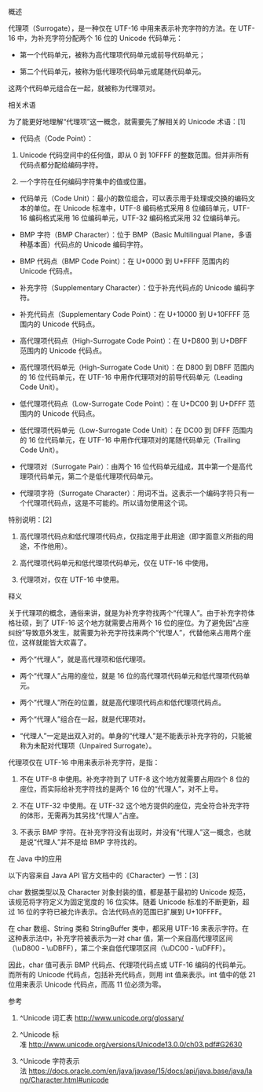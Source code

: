 概述

代理项（Surrogate），是一种仅在 UTF-16 中用来表示补充字符的方法。在 UTF-16 中，为补充字符分配两个 16 位的 Unicode 代码单元：

- 第一个代码单元，被称为高代理项代码单元或前导代码单元；

- 第二个代码单元，被称为低代理项代码单元或尾随代码单元。

这两个代码单元组合在一起，就被称为代理项对。





相关术语

为了能更好地理解“代理项”这一概念，就需要先了解相关的 Unicode 术语：[1]

- 代码点（Code Point）：

1. Unicode 代码空间中的任何值，即从 0 到 10FFFF 的整数范围。但并非所有代码点都分配给编码字符。

1. 一个字符在任何编码字符集中的值或位置。

- 代码单元（Code Unit）：最小的数位组合，可以表示用于处理或交换的编码文本的单位。在 Unicode 标准中，UTF-8 编码格式采用 8 位编码单元，UTF-16 编码格式采用 16 位编码单元，UTF-32 编码格式采用 32 位编码单元。

- BMP 字符（BMP Character）：位于 BMP（Basic Multilingual Plane，多语种基本面）代码点的 Unicode 编码字符。

- BMP 代码点（BMP Code Point）：在 U+0000 到 U+FFFF 范围内的 Unicode 代码点。

- 补充字符（Supplementary Character）：位于补充代码点的 Unicode 编码字符。

- 补充代码点（Supplementary Code Point）：在 U+10000 到 U+10FFFF 范围内的 Unicode 代码点。

- 高代理项代码点（High-Surrogate Code Point）：在 U+D800 到 U+DBFF 范围内的 Unicode 代码点。

- 高代理项代码单元（High-Surrogate Code Unit）：在 D800 到 DBFF 范围内的 16 位代码单元，在 UTF-16 中用作代理项对的前导代码单元（Leading Code Unit）。

- 低代理项代码点（Low-Surrogate Code Point）：在 U+DC00 到 U+DFFF 范围内的 Unicode 代码点。

- 低代理项代码单元（Low-Surrogate Code Unit）：在 DC00 到 DFFF 范围内的 16 位代码单元，在 UTF-16 中用作代理项对的尾随代码单元（Trailing Code Unit）。

- 代理项对（Surrogate Pair）：由两个 16 位代码单元组成，其中第一个是高代理项代码单元，第二个是低代理项代码单元。

- 代理项字符（Surrogate Character）：用词不当。这表示一个编码字符只有一个代理项代码点，这是不可能的。所以请勿使用这个词。

特别说明：[2]

1. 高代理项代码点和低代理项代码点，仅指定用于此用途（即字面意义所指的用途，不作他用）。

1. 高代理项代码单元和低代理项代码单元，仅在 UTF-16 中使用。

1. 代理项对，仅在 UTF-16 中使用。

释义

关于代理项的概念，通俗来讲，就是为补充字符找两个“代理人”。由于补充字符体格壮硕，到了 UTF-16 这个地方就需要占用两个 16 位的座位。为了避免因“占座纠纷”导致意外发生，就需要为补充字符找来两个“代理人”，代替他来占用两个座位，这样就能皆大欢喜了。

- 两个“代理人”，就是高代理项和低代理项。

- 两个“代理人”占用的座位，就是 16 位的高代理项代码单元和低代理项代码单元。

- 两个“代理人”所在的位置，就是高代理项代码点和低代理项代码点。

- 两个“代理人”组合在一起，就是代理项对。

- “代理人”一定是出双入对的。单身的“代理人”是不能表示补充字符的，只能被称为未配对代理项（Unpaired Surrogate）。

代理项仅在 UTF-16 中用来表示补充字符，是指：

1. 不在 UTF-8 中使用。补充字符到了 UTF-8 这个地方就需要占用四个 8 位的座位，而实际给补充字符找的是两个 16 位的“代理人”，对不上号。

1. 不在 UTF-32 中使用。在 UTF-32 这个地方提供的座位，完全符合补充字符的体形，无需再为其另找“代理人”占座。

1. 不表示 BMP 字符。在补充字符没有出现时，并没有“代理人”这一概念，也就是说“代理人”并不是给 BMP 字符找的。

在 Java 中的应用

以下内容来自 Java API 官方文档中的《Character》一节：[3]

char 数据类型以及 Character 对象封装的值，都是基于最初的 Unicode 规范，该规范将字符定义为固定宽度的 16 位实体。随着 Unicode 标准的不断更新，超过 16 位的字符已被允许表示。合法代码点的范围已扩展到 U+10FFFF。

在 char 数组、String 类和 StringBuffer 类中，都采用 UTF-16 来表示字符。在这种表示法中，补充字符被表示为一对 char 值，第一个来自高代理项区间（\uD800 - \uDBFF），第二个来自低代理项区间（\uDC00 - \uDFFF）。

因此，char 值可表示 BMP 代码点、代理项代码点或 UTF-16 编码的代码单元。而所有的 Unicode 代码点，包括补充代码点，则用 int 值来表示。int 值中的低 21 位用来表示 Unicode 代码点，而高 11 位必须为零。

参考

1. ^Unicode 词汇表 http://www.unicode.org/glossary/

1. ^Unicode 标准 http://www.unicode.org/versions/Unicode13.0.0/ch03.pdf#G2630

1. ^Unicode 字符表示法 https://docs.oracle.com/en/java/javase/15/docs/api/java.base/java/lang/Character.html#unicode